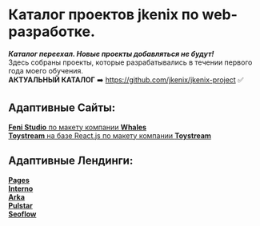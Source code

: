 # Каталог проектов jkenix по web-разработке.

***Каталог переехал. Новые проекты добавляться не будут!***  
Здесь собраны проекты, которые разрабатывались в течении первого года моего обучения.  
**АКТУАЛЬНЫЙ КАТАЛОГ** ➡️ https://github.com/jkenix/jkenix-project :white_check_mark:  

## Адаптивные Сайты:
[**Feni Studio** по макету компании **Whales**](https://github.com/jkenix/jkenix-project/tree/feni-website)    
[**Toystream** на базе React.js по макету компании **Toystream**](https://github.com/jkenix/jkenix.github.io/tree/toystream)

## Адаптивные Лендинги:  
[**Pages**](https://github.com/jkenix/jkenix.github.io/tree/pages-page)  
[**Interno**](https://github.com/jkenix/jkenix.github.io/tree/interno)  
[**Arka**](https://github.com/jkenix/jkenix.github.io/tree/arka)  
[**Pulstar**](https://github.com/jkenix/jkenix.github.io/tree/pulstar)  
[**Seoflow**](https://github.com/jkenix/jkenix.github.io/tree/seoflow)  
